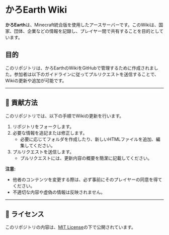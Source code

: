 # かろEarth Wiki

**かろEarth**は、Minecraft統合版を使用したアースサーバーです。このWikiは、国家、団体、企業などの情報を記録し、プレイヤー間で共有することを目的としています。

## 目的
このリポジトリは、かろEarthのWikiをGitHubで管理するために作成されました。参加者は以下のガイドラインに従ってプルリクエストを送信することで、Wikiの更新や追加が可能です。

---

## 🔧 貢献方法
このリポジトリでは、以下の手順でWikiの更新を行います。

1. リポジトリをフォークします。
2. 必要な情報を追記または修正します。
   - 必要に応じてフォルダを作成したり、新しいHTMLファイルを追加、編集してください。
3. プルリクエストを送信します。
   - プルリクエストには、更新内容の概要を簡潔に記載してください。

**注意:**
- 他者のコンテンツを変更する際は、必ず事前にそのプレイヤーの同意を得てください。
- 不適切な内容や虚偽の情報は反映されません。

---

## 📄 ライセンス
このリポジトリの内容は、[MIT License](./LICENSE)の下で公開されています。
